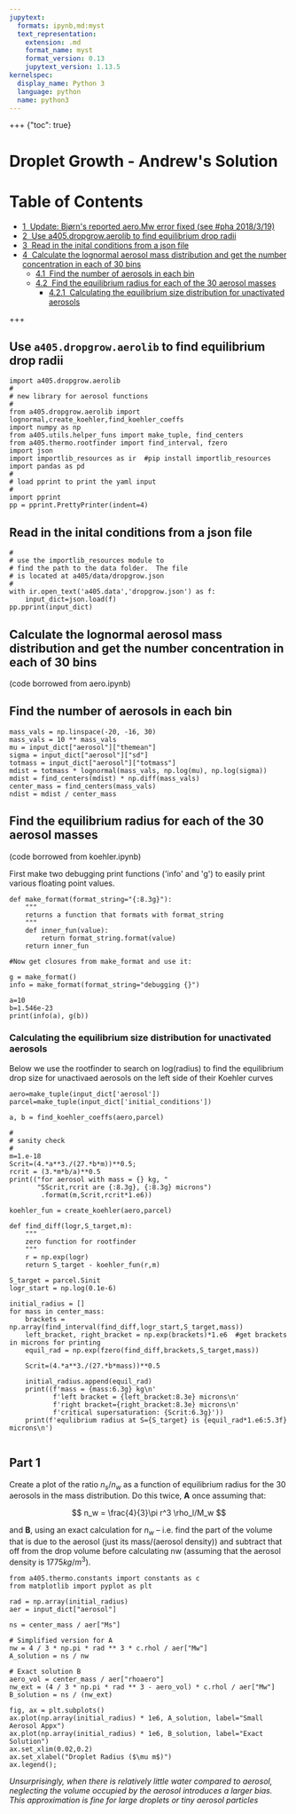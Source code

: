 ```yaml
---
jupytext:
  formats: ipynb,md:myst
  text_representation:
    extension: .md
    format_name: myst
    format_version: 0.13
    jupytext_version: 1.13.5
kernelspec:
  display_name: Python 3
  language: python
  name: python3
---
```


+++ {"toc": true}

# Droplet Growth - Andrew's Solution

<h1>Table of Contents<span class="tocSkip"></span></h1>
<div class="toc"><ul class="toc-item"><li><span><a href="#Update:---Bjørn's-reported-aero.Mw-error-fixed-(see-#pha-2018/3/19)" data-toc-modified-id="Update:---Bjørn's-reported-aero.Mw-error-fixed-(see-#pha-2018/3/19)-1"><span class="toc-item-num">1&nbsp;&nbsp;</span>Update:   Bjørn's reported aero.Mw error fixed (see #pha 2018/3/19)</a></span></li><li><span><a href="#Use-a405.dropgrow.aerolib-to-find-equilibrium-drop-radii" data-toc-modified-id="Use-a405.dropgrow.aerolib-to-find-equilibrium-drop-radii-2"><span class="toc-item-num">2&nbsp;&nbsp;</span>Use a405.dropgrow.aerolib to find equilibrium drop radii</a></span></li><li><span><a href="#Read-in-the-inital-conditions-from-a-json-file" data-toc-modified-id="Read-in-the-inital-conditions-from-a-json-file-3"><span class="toc-item-num">3&nbsp;&nbsp;</span>Read in the inital conditions from a json file</a></span></li><li><span><a href="#Calculate-the-lognormal-aerosol-mass-distribution-and-get-the-number-concentration-in-each-of-30-bins" data-toc-modified-id="Calculate-the-lognormal-aerosol-mass-distribution-and-get-the-number-concentration-in-each-of-30-bins-4"><span class="toc-item-num">4&nbsp;&nbsp;</span>Calculate the lognormal aerosol mass distribution and get the number concentration in each of 30 bins</a></span><ul class="toc-item"><li><span><a href="#Find-the-number-of-aerosols-in-each-bin" data-toc-modified-id="Find-the-number-of-aerosols-in-each-bin-4.1"><span class="toc-item-num">4.1&nbsp;&nbsp;</span>Find the number of aerosols in each bin</a></span></li><li><span><a href="#Find-the-equilibrium-radius-for-each-of-the-30-aerosol-masses" data-toc-modified-id="Find-the-equilibrium-radius-for-each-of-the-30-aerosol-masses-4.2"><span class="toc-item-num">4.2&nbsp;&nbsp;</span>Find the equilibrium radius for each of the 30 aerosol masses</a></span><ul class="toc-item"><li><span><a href="#Calculating-the-equilibrium-size-distribution-for-unactivated-aerosols" data-toc-modified-id="Calculating-the-equilibrium-size-distribution-for-unactivated-aerosols-4.2.1"><span class="toc-item-num">4.2.1&nbsp;&nbsp;</span>Calculating the equilibrium size distribution for unactivated aerosols</a></span></li></ul></li></ul></li></ul></div>

+++

## Use `a405.dropgrow.aerolib` to find equilibrium drop radii

```{code-cell} ipython3
import a405.dropgrow.aerolib
#
# new library for aerosol functions
#
from a405.dropgrow.aerolib import lognormal,create_koehler,find_koehler_coeffs
import numpy as np
from a405.utils.helper_funs import make_tuple, find_centers
from a405.thermo.rootfinder import find_interval, fzero
import json
import importlib_resources as ir  #pip install importlib_resources
import pandas as pd
#
# load pprint to print the yaml input
#
import pprint
pp = pprint.PrettyPrinter(indent=4)
```

## Read in the inital conditions from a json file

```{code-cell} ipython3
#
# use the importlib_resources module to 
# find the path to the data folder.  The file
# is located at a405/data/dropgrow.json
#
with ir.open_text('a405.data','dropgrow.json') as f:
    input_dict=json.load(f)
pp.pprint(input_dict)
```

## Calculate the lognormal aerosol mass distribution and get the number concentration in each of 30 bins

(code borrowed from aero.ipynb)

## Find the number of aerosols in each bin

```{code-cell} ipython3
mass_vals = np.linspace(-20, -16, 30)
mass_vals = 10 ** mass_vals
mu = input_dict["aerosol"]["themean"]
sigma = input_dict["aerosol"]["sd"]
totmass = input_dict["aerosol"]["totmass"]
mdist = totmass * lognormal(mass_vals, np.log(mu), np.log(sigma))
mdist = find_centers(mdist) * np.diff(mass_vals)
center_mass = find_centers(mass_vals)
ndist = mdist / center_mass
```

## Find the equilibrium radius for each of the 30 aerosol masses

(code borrowed from koehler.ipynb)

First make two debugging print functions ('info' and 'g') to easily print various floating point values.

```{code-cell} ipython3
def make_format(format_string="{:8.3g}"):
    """
    returns a function that formats with format_string
    """
    def inner_fun(value):
        return format_string.format(value)
    return inner_fun

#Now get closures from make_format and use it:

g = make_format()
info = make_format(format_string="debugging {}")

a=10
b=1.546e-23
print(info(a), g(b))
```

### Calculating the equilibrium size distribution for unactivated aerosols

Below we use the rootfinder to search on log(radius) to find the equilibrium
drop size for unactivaed aerosols on the left side of their Koehler curves

```{code-cell} ipython3
aero=make_tuple(input_dict['aerosol'])
parcel=make_tuple(input_dict['initial_conditions'])

a, b = find_koehler_coeffs(aero,parcel)

#
# sanity check
#
m=1.e-18
Scrit=(4.*a**3./(27.*b*m))**0.5;
rcrit = (3.*m*b/a)**0.5
print(("for aerosol with mass = {} kg, "
       "SScrit,rcrit are {:8.3g}, {:8.3g} microns")
        .format(m,Scrit,rcrit*1.e6))
```

```{code-cell} ipython3
koehler_fun = create_koehler(aero,parcel)

def find_diff(logr,S_target,m):
    """
    zero function for rootfinder
    """
    r = np.exp(logr)
    return S_target - koehler_fun(r,m)

S_target = parcel.Sinit
logr_start = np.log(0.1e-6)

initial_radius = []
for mass in center_mass:
    brackets = np.array(find_interval(find_diff,logr_start,S_target,mass))
    left_bracket, right_bracket = np.exp(brackets)*1.e6  #get brackets in microns for printing
    equil_rad = np.exp(fzero(find_diff,brackets,S_target,mass))
    
    Scrit=(4.*a**3./(27.*b*mass))**0.5
    
    initial_radius.append(equil_rad)
    print((f'mass = {mass:6.3g} kg\n'
           f'left bracket = {left_bracket:8.3e} microns\n'
           f'right bracket={right_bracket:8.3e} microns\n'
           f'critical supersaturation: {Scrit:6.3g}'))
    print(f'equlibrium radius at S={S_target} is {equil_rad*1.e6:5.3f} microns\n')
   
```

## Part 1

Create a plot of the ratio $n_s/n_w$ as a function of equilibrium radius for the 30 aerosols in the mass distribution. Do this twice, **A** once assuming that:

$$
n_w = \frac{4}{3}\pi r^3 \rho_l/M_w
$$

and **B**, using an exact calculation for $n_w$ – i.e. find the part of the volume that is due to the aerosol (just its mass/(aerosol density)) and subtract that off from the drop volume before calculating nw (assuming that the aerosol density is $1775 kg/m^3$).

```{code-cell} ipython3
from a405.thermo.constants import constants as c
from matplotlib import pyplot as plt
```

```{code-cell} ipython3
rad = np.array(initial_radius)
aer = input_dict["aerosol"]

ns = center_mass / aer["Ms"]

# Simplified version for A
nw = 4 / 3 * np.pi * rad ** 3 * c.rhol / aer["Mw"]
A_solution = ns / nw

# Exact solution B
aero_vol = center_mass / aer["rhoaero"]
nw_ext = (4 / 3 * np.pi * rad ** 3 - aero_vol) * c.rhol / aer["Mw"]
B_solution = ns / (nw_ext)

fig, ax = plt.subplots()
ax.plot(np.array(initial_radius) * 1e6, A_solution, label="Small Aerosol Appx")
ax.plot(np.array(initial_radius) * 1e6, B_solution, label="Exact Solution")
ax.set_xlim(0.02,0.2)
ax.set_xlabel("Droplet Radius ($\mu m$)")
ax.legend();
```

*Unsurprisingly, when there is relatively little water compared to aerosol, neglecting the volume occupied by the aerosol introduces a larger bias. This approximation is fine for large droplets or tiny aerosol particles*
